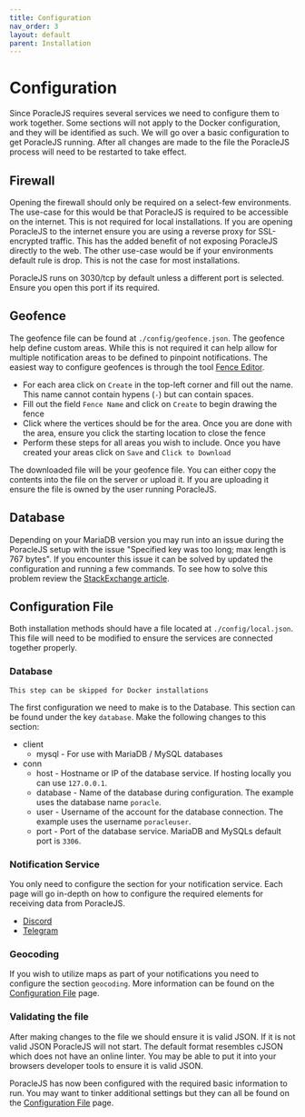 ```yaml
---
title: Configuration
nav_order: 3
layout: default
parent: Installation
---
```

# Configuration
Since PoracleJS requires several services we need to configure them to work together. Some sections will not apply to the Docker configuration, and they will be identified as such. We will go over a basic configuration to get PoracleJS running. After all changes are made to the file the PoracleJS process will need to be restarted to take effect.

## Firewall
Opening the firewall should only be required on a select-few environments. The use-case for this would be that PoracleJS is required to be accessible on the internet. This is not required for local installations. If you are opening PoracleJS to the internet ensure you are using a reverse proxy for SSL-encrypted traffic. This has the added benefit of not exposing PoracleJS directly to the web. The other use-case would be if your environments default rule is drop. This is not the case for most installations.

PoracleJS runs on 3030/tcp by default unless a different port is selected. Ensure you open this port if its required.

## Geofence
The geofence file can be found at `./config/geofence.json`. The geofence help define custom areas. While this is not required it can help allow for multiple notification areas to be defined to pinpoint notifications. The easiest way to configure geofences is through the tool [Fence Editor](http://geo.jasparke.net/).
 * For each area click on `Create` in the top-left corner and fill out the name. This name cannot contain hypens (`-`) but can contain spaces. 
 * Fill out the field `Fence Name` and click on `Create` to begin drawing the fence
 * Click where the vertices should be for the area. Once you are done with the area, ensure you click the starting location to close the fence
 * Perform these steps for all areas you wish to include. Once you have created your areas click on `Save` and `Click to Download`

The downloaded file will be your geofence file. You can either copy the contents into the file on the server or upload it. If you are uploading it ensure the file is owned by the user running PoracleJS.


## Database
Depending on your MariaDB version you may run into an issue during the PoracleJS setup with the issue "Specified key was too long; max length is 767 bytes". If you encounter this issue it can be solved by updated the configuration and running a few commands. To see how to solve this problem review the [StackExchange article](https://dba.stackexchange.com/questions/231219/mariadb-10-1-38-specified-key-was-too-long-max-key-length-is-767-bytes).


## Configuration File
Both installation methods should have a file located at `./config/local.json`. This file will need to be modified to ensure the services are connected together properly.

### Database
```plain
This step can be skipped for Docker installations
```
The first configuration we need to make is to the Database. This section can be found under the key `database`. Make the following changes to this section:
 * client
    * mysql - For use with MariaDB / MySQL databases
 * conn
    * host - Hostname or IP of the database service. If hosting locally you can use `127.0.0.1`.
    * database - Name of the database during configuration. The example uses the database name `poracle`.
    * user - Username of the account for the database connection. The example uses the username `poracleuser`.
    * port - Port of the database service. MariaDB and MySQLs default port is `3306`.

### Notification Service
You only need to configure the section for your notification service. Each page will go in-depth on how to configure the required elements for receiving data from PoracleJS.
 * [Discord](../config_file#discord)
 * [Telegram](../config_file#telegram)

### Geocoding
If you wish to utilize maps as part of your notifications you need to configure the section `geocoding`. More information can be found on the [Configuration File](../config_file#geocoding) page.

### Validating the file
After making changes to the file we should ensure it is valid JSON. If it is not valid JSON PoracleJS will not start. The default format resembles cJSON which does not have an online linter. You may be able to put it into your browsers developer tools to ensure it is valid JSON.

PoracleJS has now been configured with the required basic information to run. You may want to tinker additional settings but they can all be found on the [Configuration File](../config_file) page.
